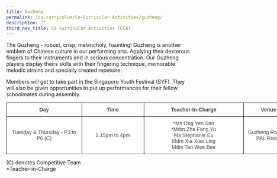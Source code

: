 ```yaml
---
title: Guzheng
permalink: /co-curriculum/Co-Curricular-Activities/guzheng/
description: ""
third_nav_title: Co Curricular Activities (CCA)
---
```


The Guzheng - robust, crisp, melancholy, haunting! Guzheng is another emblem of Chinese culture in our performing arts. Applying their dexterous fingers to their instruments and in serious concentration. Our Guzheng players display theirs skills with their fingering technique, memorable melodic strains and specially created repetoire.

Members will get to take part in the Singapore Youth Festival (SYF). They will also be given opportunities to put up performances for their fellow schoolmates during assembly.

<style type="text/css">
.tg  {border-collapse:collapse;border-spacing:0;margin:0px auto;}
.tg td{border-color:black;border-style:solid;border-width:1px;font-family:Arial, sans-serif;font-size:14px;
  overflow:hidden;padding:10px 5px;word-break:normal;}
.tg th{border-color:black;border-style:solid;border-width:1px;font-family:Arial, sans-serif;font-size:14px;
  font-weight:normal;overflow:hidden;padding:10px 5px;word-break:normal;}
.tg .tg-ncov{background-color:#FFF;color:#454545;text-align:center;vertical-align:middle}
.tg .tg-d8lx{background-color:#FFF;color:#444;font-weight:bold;text-align:center;vertical-align:middle}
.tg .tg-vfvg{background-color:#FFF;color:#444;text-align:center;vertical-align:middle}
</style>
<table class="tg" style="undefined;table-layout: fixed; width: 777px">
<colgroup>
<col style="width: 204px">
<col style="width: 168px">
<col style="width: 270px">
<col style="width: 135px">
</colgroup>
<tbody>
  <tr>
    <td class="tg-d8lx">Day </td>
    <td class="tg-d8lx"> Time</td>
    <td class="tg-d8lx">Teacher-In-Charge</td>
    <td class="tg-d8lx">Venue</td>
  </tr>
  <tr>
    <td class="tg-vfvg"><span style="background-color:initial">Tuesday &amp; Thursday - P3 to P6 (C)</span></td>
    <td class="tg-vfvg"> 2.15pm to 4pm</td>
    <td class="tg-ncov"> *Ms Ong Yen San <br>*Mdm Zha Fang Yu <br>Ms Stephanie Eu <br>Mdm Xia Xiao Ling <br>Mdm Tan Wee Bee</td>
    <td class="tg-vfvg">  Guzheng Room &amp; PAL Room</td>
  </tr>
</tbody>
</table>

(C) denotes Competitive Team  
\*Teacher-in-Charge